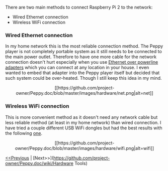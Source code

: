 There are two main methods to connect Raspberry Pi 2 to the network:
* Wired Ethernet connection
* Wireless WiFi connection

### Wired Ethernet connection
In my home network this is the most reliable connection method. The Peppy player is not completely portable system as it still needs to be connected to the main power outlet. Therefore to have one more cable for the network connection doesn't hurt especially when you use [Ethernet over powerline adapters](http://www.amazon.com/gp/product/B00CUD1M66) which you can connect at any location in your house. I even wanted to embed that adapter into the Peppy player itself but decided that such system could be over-heated. Though I still keep this idea in my mind.
<p align="center">
[[https://github.com/project-owner/Peppy.doc/blob/master/images/hardware/net.png|alt=net]]
</p>

### Wireless WiFi connection
This is more convenient method as it doesn't need any network cable but less reliable method (at least in my home network) than wired connection. I have tried a couple different USB WiFi dongles but had the best results with the following [one](http://www.amazon.com/CanaKit-Raspberry-Wireless-Adapter-Dongle/dp/B00GFAN498).
<p align="center">
[[https://github.com/project-owner/Peppy.doc/blob/master/images/hardware/wifi.png|alt=wifi]]
</p>

[<<Previous](https://github.com/project-owner/Peppy.doc/wiki/Cabling) | [Next>>](https://github.com/project-owner/Peppy.doc/wiki/Hardware Tools)